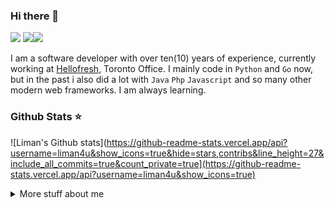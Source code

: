 ### Hi there 👋

![](https://komarev.com/ghpvc/?username=liman4u&color=6aa6f8) ![](https://img.shields.io/github/followers/liman4u?style=social)[![](https://img.shields.io/badge/-Follow-black?style=social&logo=Linkedin)](https://www.linkedin.com/in/llabaran) <br/>

I am a software developer with over ten(10) years of experience, currently working at [Hellofresh](https://hellofresh.com/), Toronto Office.
I mainly code in `Python` and `Go` now, but in the past i also did a lot with `Java` `Php` `Javascript` and so many other modern web frameworks. I am always learning.

### Github Stats ⭐
![Liman's Github stats](https://github-readme-stats.vercel.app/api?username=liman4u&show_icons=true&hide=stars,contribs&line_height=27&include_all_commits=true&count_private=true](https://github-readme-stats.vercel.app/api?username=liman4u&show_icons=true)

<details>
<summary>
  More stuff about me
</summary>
  
## Education 🎓
- **Bachelor's degree** in Computer Science at Kwame Nkrumah University of Science And Technology, Kumasi, Ghana (2007 - 2011)
  - Facilitator, School of Groups Coding Club
  - Lead Developer, Vacation Bootcamps

More about education in my [LinkedIn](https://www.linkedin.com/in/llabaran/).
  
## My skills 📜

- Web Technologies
  - JavaScript
  - HTML, CSS
  - Node.js

- Application Development
  - Python
  - Golang

- Frameworks & Systems
  - Flask
  - FastAPI
  - AIOHttp
  - Django
  - React
  - Vue
  - AWS Services
  - Laravel
  - GraphQL
  - ElasticSearch
  - Docker & Kubernetes
  - Databases(MySQL, PostgreSQL & MongoDB)
  - ETLs with PySpark
  - AirFlow
  - Terraform
  - Shopify
  
## Nationality 🌐
Ghana - in the West African Region and I speak English fluently.

## What I'm currently learning 📚

- Diving more into tech lead and engineering leadership
